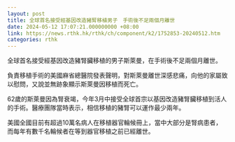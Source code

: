 ```yaml
---
layout: post
title: 全球首名接受經基因改造豬腎移植男子　手術後不足兩個月離世
date: 2024-05-12 17:07:21.000000000 +08:00
link: https://news.rthk.hk/rthk/ch/component/k2/1752853-20240512.htm
categories: rthk
---
```


全球首名接受經基因改造豬腎臟移植的男子斯萊曼，在手術後不足兩個月離世。

負責移植手術的美國麻省總醫院發表聲明，對斯萊曼離世深感悲痛，向他的家屬致以慰問，又說並無跡象顯示斯萊曼因移植而死亡。

62歲的斯萊曼因為腎衰竭，今年3月中接受全球首宗以基因改造豬腎臟移植到活人的手術。醫療團隊當時表示，相信移植的豬腎可以運作最少兩年。

美國全國目前有超過10萬名病人在移植器官輪候冊上，當中大部分是腎病患者，而每年有數千名輪候者在等到器官移植之前已經離世。
